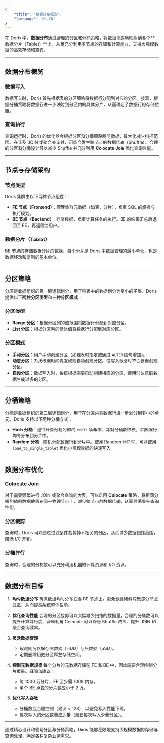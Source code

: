 ```yaml
---
{
    "title": "数据分布概念",
    "language": "zh-CN"
}
---
```


<!--
Licensed to the Apache Software Foundation (ASF) under one
or more contributor license agreements.  See the NOTICE file
distributed with this work for additional information
regarding copyright ownership.  The ASF licenses this file
to you under the Apache License, Version 2.0 (the
"License"); you may not use this file except in compliance
with the License.  You may obtain a copy of the License at

  http://www.apache.org/licenses/LICENSE-2.0

Unless required by applicable law or agreed to in writing,
software distributed under the License is distributed on an
"AS IS" BASIS, WITHOUT WARRANTIES OR CONDITIONS OF ANY
KIND, either express or implied.  See the License for the
specific language governing permissions and limitations
under the License.
-->

在 Doris 中，**数据分布**通过合理的分区和分桶策略，将数据高效地映射到各个**数据分片（Tablet）**上，从而充分利用多节点的存储和计算能力，支持大规模数据的高效存储和查询。

---

## 数据分布概览

### 数据写入

数据写入时，Doris 首先根据表的分区策略将数据行分配到对应的分区。接着，根据分桶策略将数据行进一步映射到分区内的具体分片，从而确定了数据行的存储位置。

### 查询执行

查询运行时，Doris 的优化器会根据分区和分桶策略裁剪数据，最大化减少扫描范围。在涉及 JOIN 或聚合查询时，可能会发生跨节点的数据传输（Shuffle）。合理的分区和分桶设计可以减少 Shuffle 并充分利用 **Colocate Join** 优化查询性能。

---

## 节点与存储架构

### 节点类型

Doris 集群由以下两种节点组成：

- **FE 节点（Frontend）**：管理集群元数据（如表、分片），负责 SQL 的解析与执行规划。
- **BE 节点（Backend）**：存储数据，负责计算任务的执行。BE 的结果汇总后返回至 FE，再返回给用户。

### 数据分片（Tablet）

BE 节点的存储数据分片的数据，每个分片是 Doris 中数据管理的最小单元，也是数据移动和复制的基本单位。

---

## 分区策略

分区是数据组织的第一层逻辑划分，用于将表中的数据划分为更小的子集。Doris 提供以下两种**分区类型**和三种**分区模式**：

### 分区类型

- **Range 分区**：根据分区列的值范围将数据行分配到对应分区。
- **List 分区**：根据分区列的具体值将数据行分配到对应分区。

### 分区模式

- **手动分区**：用户手动创建分区（如建表时指定或通过 `ALTER` 语句增加）。
- **动态分区**：系统根据时间调度规则自动创建分区，但写入数据时不会按需创建分区。
- **自动分区**：数据写入时，系统根据需要自动创建相应的分区，使用时注意脏数据生成过多的分区。

---

## 分桶策略

分桶是数据组织的第二层逻辑划分，用于在分区内将数据行进一步划分到更小的单元。Doris 支持以下两种分桶方式：

- **Hash 分桶**：通过计算分桶列值的 `crc32` 哈希值，并对分桶数取模，将数据行均匀分布到分片中。
- **Random 分桶**：随机分配数据行到分片中。使用 Random 分桶时，可以使用 `load_to_single_tablet` 优化小规模数据的快速写入。

---

## 数据分布优化

### Colocate Join

对于需要频繁进行 JOIN 或聚合查询的大表，可以启用 **Colocate** 策略，将相同分桶列值的数据放置在同一物理节点上，减少跨节点的数据传输，从而显著提升查询性能。

### 分区裁剪

查询时，Doris 可以通过过滤条件裁剪掉不相关的分区，从而减少数据扫描范围，降低 I/O 开销。

### 分桶并行

查询时，合理的分桶数可以充分利用机器的计算资源和 I/O 资源。

---

## 数据分布目标

1. **均匀数据分布**
   确保数据均匀分布在各 BE 节点上，避免数据倾斜导致部分节点过载，从而提高系统整体性能。

2. **优化查询性能**
   合理的分区裁剪可以大幅减少扫描的数据量，合理的分桶数可以提升计算并行度，合理利用 Colocate 可以降低 Shuffle 成本，提升 JOIN 和聚合查询效率。

3. **灵活数据管理**
   - 按时间分区保存冷数据（HDD）与热数据（SSD）。
   - 定期删除历史分区释放存储空间。

4. **控制元数据规模**
   每个分片的元数据存储在 FE 和 BE 中，因此需要合理控制分片数量。经验值建议：
   - 每 1000 万分片，FE 至少需 100G 内存。
   - 单个 BE 承载的分片数应小于 2 万。

5. **优化写入吞吐**
   - 分桶数应合理控制（建议 < 128），以避免写入性能下降。
   - 每次写入的分区数量应适量（建议每次写入少量分区）。

---

通过精心设计和管理分区与分桶策略，Doris 能够高效地支持大规模数据的存储与查询处理，满足各种复杂业务需求。
